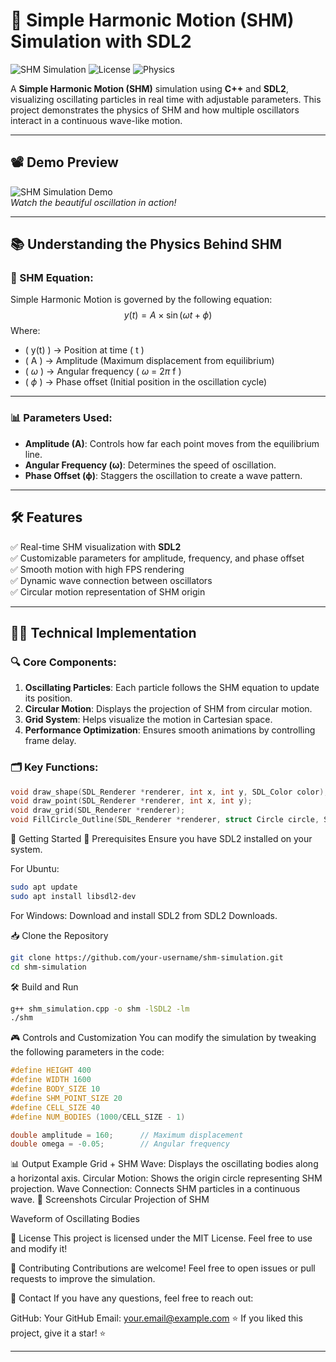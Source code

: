 # 🎵 Simple Harmonic Motion (SHM) Simulation with SDL2

![SHM Simulation](https://img.shields.io/badge/SDL2-C%2B%2B-blue.svg) ![License](https://img.shields.io/badge/license-MIT-green.svg) ![Physics](https://img.shields.io/badge/Physics-SHM-orange)

A **Simple Harmonic Motion (SHM)** simulation using **C++** and **SDL2**, visualizing oscillating particles in real time with adjustable parameters. This project demonstrates the physics of SHM and how multiple oscillators interact in a continuous wave-like motion.

---

## 📽️ Demo Preview

![SHM Simulation Demo](your_demo_gif_link_here)  
*Watch the beautiful oscillation in action!*

---

## 📚 Understanding the Physics Behind SHM

### 🔢 SHM Equation:

Simple Harmonic Motion is governed by the following equation:
$$
y(t) = A \times \sin(\omega t + \phi)
$$
Where:
- \( y(t) \) → Position at time \( t \)
- \( A \) → Amplitude (Maximum displacement from equilibrium)
- \( $\omega$ \) → Angular frequency \( $\omega$ = 2$\pi$ f \)
- \( $\phi$ \) → Phase offset (Initial position in the oscillation cycle)

---

### 📊 Parameters Used:
- **Amplitude (A)**: Controls how far each point moves from the equilibrium line.
- **Angular Frequency (ω)**: Determines the speed of oscillation.
- **Phase Offset (ϕ)**: Staggers the oscillation to create a wave pattern.

---

## 🛠️ Features
✅ Real-time SHM visualization with **SDL2**  
✅ Customizable parameters for amplitude, frequency, and phase offset  
✅ Smooth motion with high FPS rendering  
✅ Dynamic wave connection between oscillators  
✅ Circular motion representation of SHM origin  

---

## 🧑‍💻 Technical Implementation

### 🔍 Core Components:
1. **Oscillating Particles**: Each particle follows the SHM equation to update its position.
2. **Circular Motion**: Displays the projection of SHM from circular motion.
3. **Grid System**: Helps visualize the motion in Cartesian space.
4. **Performance Optimization**: Ensures smooth animations by controlling frame delay.

### 🗂️ Key Functions:
```cpp
void draw_shape(SDL_Renderer *renderer, int x, int y, SDL_Color color);
void draw_point(SDL_Renderer *renderer, int x, int y);
void draw_grid(SDL_Renderer *renderer);
void FillCircle_Outline(SDL_Renderer *renderer, struct Circle circle, SDL_Color color);
```
🚀 Getting Started
🧰 Prerequisites
Ensure you have SDL2 installed on your system.

For Ubuntu:

```bash
sudo apt update
sudo apt install libsdl2-dev
```
For Windows: Download and install SDL2 from SDL2 Downloads.

📥 Clone the Repository
```bash
git clone https://github.com/your-username/shm-simulation.git
cd shm-simulation
```
🛠️ Build and Run
```bash
g++ shm_simulation.cpp -o shm -lSDL2 -lm
./shm
```
🎮 Controls and Customization
You can modify the simulation by tweaking the following parameters in the code:

```cpp
#define HEIGHT 400
#define WIDTH 1600
#define BODY_SIZE 10
#define SHM_POINT_SIZE 20
#define CELL_SIZE 40
#define NUM_BODIES (1000/CELL_SIZE - 1)

double amplitude = 160;      // Maximum displacement
double omega = -0.05;        // Angular frequency
```
📊 Output Example
Grid + SHM Wave: Displays the oscillating bodies along a horizontal axis.
Circular Motion: Shows the origin circle representing SHM projection.
Wave Connection: Connects SHM particles in a continuous wave.
📸 Screenshots
Circular Projection of SHM

Waveform of Oscillating Bodies

📜 License
This project is licensed under the MIT License. Feel free to use and modify it!

🤝 Contributing
Contributions are welcome! Feel free to open issues or pull requests to improve the simulation.

📧 Contact
If you have any questions, feel free to reach out:

GitHub: Your GitHub
Email: your.email@example.com
⭐ If you liked this project, give it a star! ⭐

---






